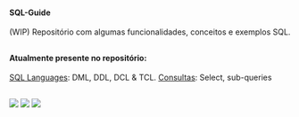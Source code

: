 #### SQL-Guide
(WIP) Repositório com algumas funcionalidades, conceitos e exemplos SQL.


##
#### Atualmente presente no repositório:
[SQL Languages](https://github.com/Serinolli/SQL-Guide/tree/main/SQL%20Languages): DML, DDL, DCL & TCL.
[Consultas](https://github.com/Serinolli/SQL-Guide/tree/main/queries/select.md): Select, sub-queries 
##
<div> 
  <a href="https://instagram.com/rafael_serinolli" target="_blank"><img src="https://img.shields.io/badge/-Instagram-%23E4405F?style=for-the-badge&logo=instagram&logoColor=white" target="_blank"></a> 
  <a href = "mailto:rafael.serinolli2@gmail.com"><img src="https://img.shields.io/badge/-Gmail-%23333?style=for-the-badge&logo=gmail&logoColor=white" target="_blank"></a>
  <a href="https://www.linkedin.com/in/serinolli" target="_blank"><img src="https://img.shields.io/badge/-LinkedIn-%230077B5?style=for-the-badge&logo=linkedin&logoColor=white" target="_blank"></a> 
</div>
